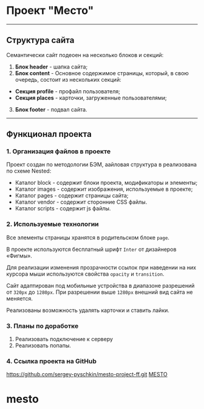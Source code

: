 # Проект "Место"
***
## Структура сайта
Семантически сайт подеоен на несколько блоков и секций:
1. __Блок header__ - шапка сайта;
2. __Блок content__ - Основное содержимое страницы, который, в свою очередь, состоит из нескольких секций:
  * __Секция profile__  - профайл пользователя;
  * __Секция places__ - карточки, загруженные пользователями;
3. __Блок footer__ - подвал сайта.
***
## Функционал проекта
### 1. Организация файлов в проекте
Проект создан по методологии БЭМ, аайловая структура в реализована по схеме Nested:
* Каталог block - содержит блоки проекта, модификаторы и элементы;
* Каталог images - содержит изображения, используемые в проекте;
* Каталог pages - содержит страницы сайта;
* Каталог vendor - содержит сторонние CSS файлы.
* Каталог scripts - содержит js файлы.

### 2. Используемые технологии
Все элементы страницы хранятся в родительском блоке `page`.

В проекте используются бесплатный шрифт `Inter` от дизайнеров «Фигмы».

Для реализации изменения прозрачности ссылок при наведении на них курсора мыши используются свойства `opacity` и `transition`.

Сайт адаптирован под мобильные устройства в диапазоне разрешений от `320px` до `1280px`. При разрешении выше  `1280px` внешний вид сайта не меняется.

Реализованы возможность удалять карточки и ставить лайки.

### 3. Планы по доработке
1. Реализовать подключение к серверу
2. Реализовать попапы.

### 4. Ссылка проекта на GitHub
https://github.com/sergey-pyschkin/mesto-project-ff.git
[MESTO]()
# mesto

